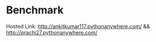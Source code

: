 # Benchmark
Hosted Link: http://ankitkumar117.pythonanywhere.com/  &&  http://prachi27.pythonanywhere.com/
